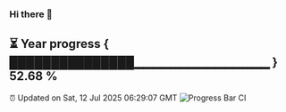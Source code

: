 ### Hi there 👋
⏳ Year progress { ███████████████▁▁▁▁▁▁▁▁▁▁▁▁▁▁▁ } 52.68 %
---
⏰ Updated on Sat, 12 Jul 2025 06:29:07 GMT
![Progress Bar CI](https://github.com/liununu/liununu/workflows/Progress%20Bar%20CI/badge.svg)
